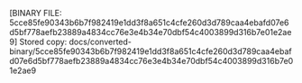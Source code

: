[BINARY FILE: 5cce85fe90343b6b7f982419e1dd3f8a651c4cfe260d3d789caa4ebafd07e6d5bf778aefb23889a4834cc76e3e4b34e70dbf54c4003899d316b7e01e2ae9]
Stored copy: docs/converted-binary/5cce85fe90343b6b7f982419e1dd3f8a651c4cfe260d3d789caa4ebafd07e6d5bf778aefb23889a4834cc76e3e4b34e70dbf54c4003899d316b7e01e2ae9
